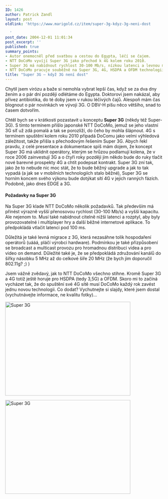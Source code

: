 ```yaml
---
ID: 1426
author: Patrick Zandl
layout: post
oldlink: 'https://www.marigold.cz/item/super-3g-kdyz-3g-neni-dost

  '
post_date: 2004-12-01 11:01:34
post_excerpt: ''
published: true
summary_points:
- Autor onemocněl před svatbou a cestou do Egypta, léčí se čajem.
- NTT DoCoMo vyvíjí Super 3G jako přechod k 4G kolem roku 2010.
- Super 3G má nabídnout rychlost 30-100 Mb/s, nízkou latenci a levnou migraci.
- NTT DoCoMo pracuje souběžně na Super 3G, 4G, HSDPA a OFDM technologiích.
title: "Super 3G – když 3G není dost"
---
```


<p>
Chytil jsem virózu a baže si nemohla vybrat lepší čas, když se za dva dny žením a o pár dní později odlétáme do Egypta. Doktorovi jsem nakázal, aby přivez antibiotika, do té doby jsem v rukou léčivých čajů. Alespoň mám čas blognout o pár novinkách ve vývoji 3G. O DBV-H píšu něco většího, snad to časem dotvořím. </p>

<p>
Chtěl bych se v krátkosti pozastavit u konceptu <b>Super 3G</b> (někdy též Super-3G). S tímto termínem přišlo japonské NTT DoCoMo, jemuž se jeho vlastní 3G síť už zdá pomalá a tak se porozlíží, do čeho by mohla šlápnout. 4G s termínem spuštění kolem roku 2010 připadá DoComu jako velmi výhledová záležitost, takže přišla s přechodovým řešením Super 3G. Abych řekl pravdu, z celé presentace a dokumentace spíš mám dojem, že koncept Super 3G má uklidnit operátory, kterým se hrůzou podlamují kolena, že v roce 2006 zainvestují 3G a o čtyři roky později jim někdo bude do ruky tlačit nové barevné prospekty 4G a chtít podepsat kontrakt. Super 3G zní tak, jako že to nebude nic moc stát, že to bude běžný upgrade a jak to tak vypadá (a jak se v mobilních technologiích stalo běžné), Super 3G se horním koncem svého výkonu bude dotýkat sítí 4G v jejich ranných fázích. Podobně, jako dnes EDGE a 3G. </p>

<h4>Požadavky na Super 3G</h4>
<p>
Na Super 3G klade NTT DoCoMo několik požadavků. Tak především má přinést výrazně vyšší přenosovou rychlost (30-100 Mb/s) a vyšší kapacitu. Ale nejenom to. Musí také nabídnout citelně nižší latenci a rozptyl, aby byly provozovatelné i multiplayer hry a další běžné internetové aplikace. To předpokládá vtlačit latenci pod 100 ms. </p>

<p>
Důležitá je také levná migrace z 3G, která nezasáhne tolik hospodaření operátorů (uááá, pláčí výrobci hardware). Podmínkou je také přizpůsobení se broadcast a multicast provozu pro hromadnou distribuci videa a pro video on demand. Důležité také je, že se předpokládá združování kanálů do šířky násobku 5 MHz až do celkové šíře 20 MHz (že bych jim doporučil 802.11g? ;) )</p>

<p>
Jsem vážně zvědavý, jak to NTT DoCoMo všechno stihne. Kromě Super 3G a 4G totiž ještě horuje pro HSDPA (tedy 3,5G) a OFDM. Skoro mi to začíná vycházet tak, že do spuštění své 4G sítě musí DoCoMo každý rok zavést jednu novou technologii. Co dodat? Vychutnejte si slajdy, které jsem dostal (vychutnávejte informace, ne kvalitu fotky)&#8230;</p>

<p>
<img src="/wp-content/uploads/1/20041201-ntt-super3g.jpg" alt="Super 3G" width="400" height="300" /></p>

<p>
<img src="/wp-content/uploads/1/20041201-ntt-super3g-2.jpg" alt="Super 3G" width="400" height="300" />
</p>